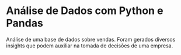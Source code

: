 # Análise de Dados com Python e Pandas
Análise de uma base de dados sobre vendas. Foram gerados diversos insights que podem auxiliar na tomada de decisões de uma empresa.
